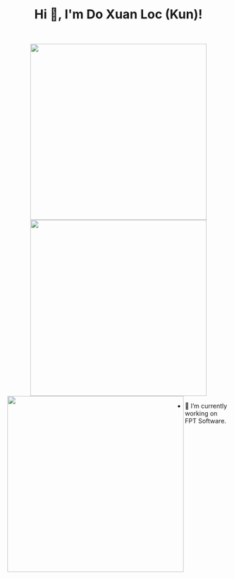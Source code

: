 <h1 align="center">Hi 👋, I'm Do Xuan Loc (Kun)!</h1>
<br>

<p align = "center">
  <img src = "https://github-readme-stats.vercel.app/api?username=lockunlatui&show_icons=true&theme=bear" width = 400>
  <img src = "https://github-readme-streak-stats.herokuapp.com?user=lockunlatui&theme=dark&hide_border=true" width = 400>
  <img src = "https://github-readme-stats.vercel.app/api/top-langs/?username=lockunlatui&layout=compact" width = 400 align = left>
</p>

- 🔭 I’m currently working on FPT Software.
<!--
- 🌱 I’m currently learning ...
- 👯 I’m looking to collaborate on ... 
- 🤔 I’m looking for help with ...
- 💬 Ask me about ...
- 📫 How to reach me: ...
- 😄 Pronouns: ...
- ⚡ Fun fact: ...
-- !>
